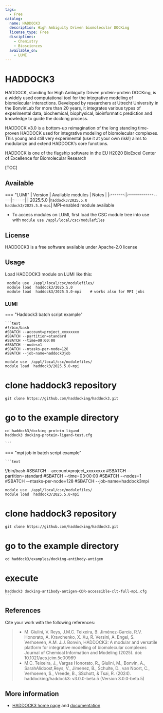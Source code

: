 ```yaml
---
tags:
  - Free
catalog:
  name: HADDOCK3
  description: High Ambiguity Driven biomolecular DOCKing
  license_type: Free
  disciplines:
    - Chemistry
    - Biosciences
  available_on:
    - LUMI
---
```


# HADDOCK3

HADDOCK, standing for High Ambiguity Driven protein-protein DOCKing, is a widely used computational tool for the integrative modeling of biomolecular interactions. Developed by researchers at Utrecht University in the BonvinLab for more than 20 years, it integrates various types of experimental data, biochemical, biophysical, bioinformatic prediction and knowledge to guide the docking process.

HADDOCK v3.0 is a bottom-up reimagination of the long standing time-proven HADDOCK used for integrative modeling of biomolecular complexes. This young and still very experimental (use it at your own risk!) aims to modularize and extend HADDOCK’s core functions.

HADDOCK is one of the flagship software in the EU H2020 BioExcel Center of Excellence for Biomolecular Research 

[TOC]

## Available

=== "LUMI"
    | Version | Available modules | Notes |
    |:-------:|:------------------|:-----:|
    | 2025.5.0   |`haddock3/2025.5.0`<br>`haddock3/2025.5.0-mpi`| MPI-enabled module available
  

- To access modules on LUMI, first load the CSC module tree into use with
  `module use /appl/local/csc/modulefiles`


## License

HADDOCK3 is a free software available under Apache-2.0 license

## Usage

Load HADDOCK3 module  on LUMI like this:

   ```text
    module use  /appl/local/csc/modulefiles/
    module load  haddock3/2025.5.0
    module load  haddock3/2025.5.0-mpi    # works also for MPI jobs

   ```

### LUMI

=== "Haddock3 batch script example"

    ```text
    #!/bin/bash
    #SBATCH --account=project_xxxxxxxx
    #SBATCH --partition=standard
    #SBATCH --time=00:60:00
    #SBATCH --nodes=1
    #SBATCH --ntasks-per-node=128
    #SBATCH --job-name=haddock3job

    module use  /appl/local/csc/modulefiles/
    module load  haddock3/2025.5.0-mpi

  # clone haddock3 repository
    git clone https://github.com/haddocking/haddock3.git

  # go to the example directory   
    cd haddock3/docking-protein-ligand
    haddock3 docking-protein-ligand-test.cfg

    ```

=== "mpi job in batch script example"

    ```text 
   !/bin/bash
   #SBATCH --account=project_xxxxxxxx
   #SBATCH --partition=standard
   #SBATCH --time=03:00:00
   #SBATCH --nodes=1
   #SBATCH --ntasks-per-node=128
   #SBATCH --job-name=haddock3mpi

    module use  /appl/local/csc/modulefiles/
    module load  haddock3/2025.5.0-mpi

   # clone haddock3 repository
    git clone https://github.com/haddocking/haddock3.git

   # go to the example directory
    cd haddock3/examples/docking-antibody-antigen

   # execute
    haddock3 docking-antibody-antigen-CDR-accessible-clt-full-mpi.cfg
    ```

## References

Cite your work with the following references:

> - M. Giulini, V. Reys, J.M.C. Teixeira, B. Jiménez-García, 
    R.V. Honorato, A. Kravchenko, X. Xu, R. Versini, A. Engel, S. Verhoeven, A.M.
    J.J. Bonvin, HADDOCK3: A modular and versatile platform for integrative modelling 
    of biomolecular complexes Journal of Chemical Information and Modeling (2025). 
    doi: 10.1021/acs.jcim.5c00969
> - M.C. Teixeira, J., Vargas Honorato, R., Giulini, M., Bonvin, A., 
    SarahAlidoost,Reys, V., Jimenez, B., Schulte, D., van Noort, C., Verhoeven, S., Vreede, B., SSchott, 
    & Tsai, R. (2024). haddocking/haddock3: v3.0.0-beta.5 (Version 3.0.0-beta.5) 


## More information

- [HADDOCK3 home page](https://www.bonvinlab.org/software/haddock3/) and [documentation](https://www.bonvinlab.org/haddock3-user-manual/)
